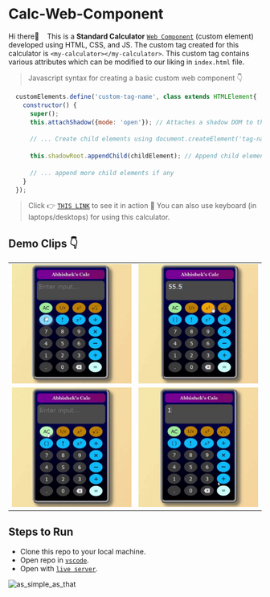 # Calc-Web-Component
Hi there&#128075; &nbsp;&nbsp;&nbsp;This is a **Standard Calculator** [`Web Component`](https://developer.mozilla.org/en-US/docs/Web/Web_Components) (custom element) developed using HTML, CSS, and JS. The custom tag created for this calculator is `<my-calculator></my-calculator>`. This custom tag contains various attributes which can be modified to our liking in `index.html` file.

> Javascript syntax for creating a basic custom web component &#128071;

```javascript
  customElements.define('custom-tag-name', class extends HTMLElement{
    constructor() {
      super();
      this.attachShadow({mode: 'open'}); // Attaches a shadow DOM to the custom element
      
      // ... Create child elements using document.createElement('tag-name')
      
      this.shadowRoot.appendChild(childElement); // Append child elements to the shadow DOM
      
      // ... append more child elements if any
    }
  });
```

> Click &#128073; [`THIS LINK`](https://abhishek-calc.herokuapp.com/) to see it in action &#128578; You can also use keyboard (in laptops/desktops) for using this calculator.

## Demo Clips &#128071;

<table>
  <tr>
    <td><img src='resources/recordings/calc-demo-part1.gif' alt='calc_demo_clip1'></td>
    <td><img src='resources/recordings/calc-demo-part2.gif' alt='calc_demo_clip2'></td>
  </tr>
  <tr>
    <td><img src='resources/recordings/calc-demo-part3.gif' alt='calc_demo_clip3'></td>
    <td><img src='resources/recordings/calc-demo-part4.gif' alt='calc_demo_clip4'></td>
  </tr>
</table>

## Steps to Run
- Clone this repo to your local machine.
- Open repo in [`vscode`](https://code.visualstudio.com/).
- Open with [`live server`](https://marketplace.visualstudio.com/items?itemName=ritwickdey.LiveServer).
 <img src="https://user-images.githubusercontent.com/66935206/161602165-dd6e35d3-8dd2-41f2-a7aa-f42cb3f972cc.gif" width="200" height="200" alt="as_simple_as_that">

